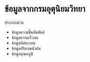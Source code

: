 # ข้อมูลจากกรมอุตุนิยมวิทยา
ประกอบด้วย
  - ข้อมูลความชื้นสัมพันธ์
  - ข้อมูลความเร็วลม
  - ข้อมูลทิศทางลม
  - ข้อมูลปริมาณน้ำฝน
  - ข้อมูลอุณหภูมิ
